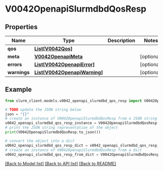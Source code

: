 # V0042OpenapiSlurmdbdQosResp


## Properties

Name | Type | Description | Notes
------------ | ------------- | ------------- | -------------
**qos** | [**List[V0042Qos]**](V0042Qos.md) |  | 
**meta** | [**V0042OpenapiMeta**](V0042OpenapiMeta.md) |  | [optional] 
**errors** | [**List[V0042OpenapiError]**](V0042OpenapiError.md) |  | [optional] 
**warnings** | [**List[V0042OpenapiWarning]**](V0042OpenapiWarning.md) |  | [optional] 

## Example

```python
from slurm_client.models.v0042_openapi_slurmdbd_qos_resp import V0042OpenapiSlurmdbdQosResp

# TODO update the JSON string below
json = "{}"
# create an instance of V0042OpenapiSlurmdbdQosResp from a JSON string
v0042_openapi_slurmdbd_qos_resp_instance = V0042OpenapiSlurmdbdQosResp.from_json(json)
# print the JSON string representation of the object
print(V0042OpenapiSlurmdbdQosResp.to_json())

# convert the object into a dict
v0042_openapi_slurmdbd_qos_resp_dict = v0042_openapi_slurmdbd_qos_resp_instance.to_dict()
# create an instance of V0042OpenapiSlurmdbdQosResp from a dict
v0042_openapi_slurmdbd_qos_resp_from_dict = V0042OpenapiSlurmdbdQosResp.from_dict(v0042_openapi_slurmdbd_qos_resp_dict)
```
[[Back to Model list]](../README.md#documentation-for-models) [[Back to API list]](../README.md#documentation-for-api-endpoints) [[Back to README]](../README.md)



